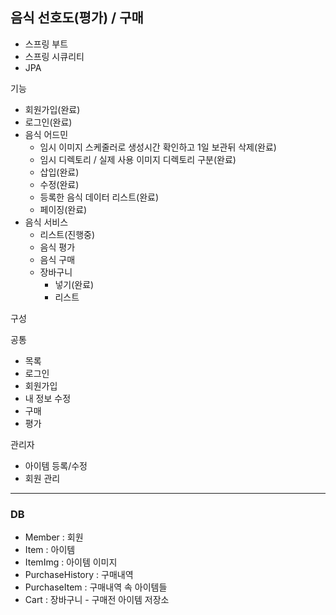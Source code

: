 ## 음식 선호도(평가) / 구매

- 스프링 부트
- 스프링 시큐리티
- JPA

기능
- 회원가입(완료)
- 로그인(완료)
- 음식 어드민
  - 임시 이미지 스케줄러로 생성시간 확인하고 1일 보관뒤 삭제(완료)
  - 임시 디렉토리 / 실제 사용 이미지 디렉토리 구분(완료)
  - 삽입(완료)
  - 수정(완료)
  - 등록한 음식 데이터 리스트(완료)
  - 페이징(완료)
- 음식 서비스
  - 리스트(진행중)
  - 음식 평가
  - 음식 구매
  - 장바구니
    - 넣기(완료)
    - 리스트

구성

공통
- 목록
- 로그인
- 회원가입
- 내 정보 수정
- 구매
- 평가

관리자
- 아이템 등록/수정
- 회원 관리
___
### DB
- Member : 회원
- Item : 아이템
- ItemImg : 아이템 이미지
- PurchaseHistory : 구매내역
- PurchaseItem : 구매내역 속 아이템들
- Cart : 장바구니 - 구매전 아이템 저장소